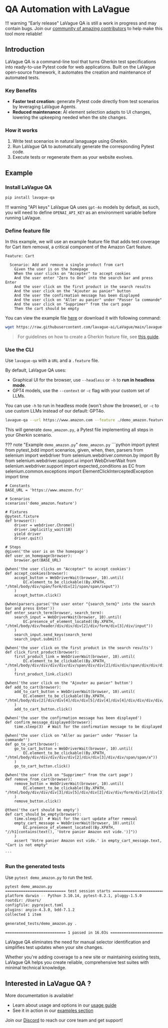 # QA Automation with LaVague

!!! warning "Early release"
    LaVague QA is still a work in progress and may contain bugs. Join our [community of amazing contributors](https://discord.gg/invite/SDxn9KpqX9) to help make this tool more reliable!

## Introduction

LaVague QA is a command-line tool that turns Gherkin test specifications into ready-to-use Pytest code for web applications. Built on the LaVague open-source framework, it automates the creation and maintenance of automated tests.

### Key Benefits
- **Faster test creation:** generate Pytest code directly from test scenarios by leveraging LaVague Agents.
- **Reduced maintenance:** AI element selection adapts to UI changes, lowering the upkeeping needed when the site changes.

### How it works

1. Write test scenarios in natural lanaguage using Gherkin.
2. Run LaVague QA to automatically generate the corresponding Pytest code.
3. Execute tests or regenerate them as your website evolves.

## Example

### Install LaVague QA

```bash
pip install lavague-qa
```

!!! warning "API keys"
    LaVague QA uses `gpt-4o` models by default, as such, you will need to define `OPENAI_API_KEY` as an environment variable before running LaVague. 

### Define feature file
In this example, we will use an example feature file that adds test coverage for Cart item removal, a critical component of the Amazon Cart feature.

```gherkin
Feature: Cart

  Scenario: Add and remove a single product from cart
    Given the user is on the homepage
    When the user clicks on "Accepter" to accept cookies
    And the user enter "Zero to One" into the search bar and press Enter
    And the user click on the first product in the search results
    And the user click on the "Ajouter au panier" button
    And the user the confirmation message has been displayed
    And the user click on "Aller au panier" under "Passer la commande"
    And the user click on "Supprimer" from the cart page
    Then the cart should be empty
```

You can view the example file [here](https://raw.githubusercontent.com/lavague-ai/LaVague/main/lavague-qa/features/demo_amazon.feature) or download it with following command:

```bash
wget https://raw.githubusercontent.com/lavague-ai/LaVague/main/lavague-qa/features/demo_amazon.feature
```

> For guidelines on how to create a Gherkin feature file, see [this guide](https://cucumber.io/docs/gherkin/reference/).

### Use the CLI

Use `lavague-qa` with a `URL` and a `.feature` file.

By default, LaVague QA uses: 
- Graphical UI for the browser, use `--headless` or `-h` to **run in headless mode**. 
- GPT4 models, use the `--context` or `-c` flag with your custom set of LLMs. 


You can use `-h` to run in headless mode (won't show the browser), or `-c` to use custom LLMs instead of our default: GPT4o.

```bash
lavague-qa --url https://www.amazon.com --feature ./demo_amazon.feature
```

This will generate `demo_amazon.py`, a Pytest file implementing all steps in your Gherkin scenario.

??? note "Example `demo_amazon.py`"
    `demo_amazon.py` 
    ```python
    import pytest
    from pytest_bdd import scenarios, given, when, then, parsers
    from selenium import webdriver
    from selenium.webdriver.common.by import By
    from selenium.webdriver.support.ui import WebDriverWait
    from selenium.webdriver.support import expected_conditions as EC
    from selenium.common.exceptions import ElementClickInterceptedException
    import time

    # Constants
    BASE_URL = 'https://www.amazon.fr/'

    # Scenarios
    scenarios('demo_amazon.feature')

    # Fixtures
    @pytest.fixture
    def browser():
        driver = webdriver.Chrome()
        driver.implicitly_wait(10)
        yield driver
        driver.quit()

    # Steps
    @given('the user is on the homepage')
    def user_on_homepage(browser):
        browser.get(BASE_URL)

    @when('the user clicks on "Accepter" to accept cookies')
    def accept_cookies(browser):
        accept_button = WebDriverWait(browser, 10).until(
            EC.element_to_be_clickable((By.XPATH, "/html/body/div/span/form/div[2]/span/span/input"))
        )
        accept_button.click()

    @when(parsers.parse('the user enter "{search_term}" into the search bar and press Enter'))
    def enter_search_term(browser, search_term):
        search_input = WebDriverWait(browser, 10).until(
            EC.presence_of_element_located((By.XPATH, "/html/body/div/header/div/div/div[2]/div/form/div[3]/div/input"))
        )
        search_input.send_keys(search_term)
        search_input.submit()

    @when('the user click on the first product in the search results')
    def click_first_product(browser):
        first_product_link = WebDriverWait(browser, 10).until(
            EC.element_to_be_clickable((By.XPATH, "/html/body/div/div/div/div/div/span/div/div[2]/div/div/span/div/div/div[2]/div/h2/a"))
        )
        first_product_link.click()

    @when('the user click on the "Ajouter au panier" button')
    def add_to_cart(browser):
        add_to_cart_button = WebDriverWait(browser, 10).until(
            EC.element_to_be_clickable((By.XPATH, "/html/body/div[2]/div/div[4]/div/div[5]/div[4]/div[4]/div/div/div/div/div/div/div/div/div[2]/div/form/div/div/div[23]/div/span/span/span/input"))
        )
        add_to_cart_button.click()

    @when('the user the confirmation message has been displayed')
    def confirm_message_displayed(browser):
        time.sleep(3)  # Wait for the confirmation message to be displayed

    @when('the user click on "Aller au panier" under "Passer la commande"')
    def go_to_cart(browser):
        go_to_cart_button = WebDriverWait(browser, 10).until(
            EC.element_to_be_clickable((By.XPATH, "/html/body/div/div/div/div/div[2]/div/div[3]/div/div/span/span/a"))
        )
        go_to_cart_button.click()

    @when('the user click on "Supprimer" from the cart page')
    def remove_from_cart(browser):
        remove_button = WebDriverWait(browser, 10).until(
            EC.element_to_be_clickable((By.XPATH, "/html/body/div/div/div[3]/div[5]/div/div[2]/div/div/form/div[2]/div[3]/div[4]/div/div[2]/div/span[2]/span/input"))
        )
        remove_button.click()

    @then('the cart should be empty')
    def cart_should_be_empty(browser):
        time.sleep(3)  # Wait for the cart update after removal
        empty_cart_message = WebDriverWait(browser, 10).until(
            EC.presence_of_element_located((By.XPATH, "//h1[contains(text(), 'Votre panier Amazon est vide.')]"))
        )
        assert 'Votre panier Amazon est vide.' in empty_cart_message.text, "Cart is not empty"

    ```

### Run the generated tests

Use `pytest demo_amazon.py` to run the test. 

```bash
pytest demo_amazon.py
=========================== test session starts ===========================
platform darwin -- Python 3.10.14, pytest-8.2.1, pluggy-1.5.0
rootdir: /Users/
configfile: pyproject.toml
plugins: anyio-4.3.0, bdd-7.1.2
collected 1 item                                                                                                                                                                                                                                         

generated_tests/demo_amazon.py .                                                                                                                                                                                                               [100%]

=========================== 1 passed in 16.03s ===========================

```

LaVague QA eliminates the need for manual selector identification and simplifies test updates when your site changes. 

Whether you're adding coverage to a new site or maintaining existing tests, LaVague QA helps you create reliable, comprehensive test suites with minimal technical knowledge.

## Interested in LaVague QA ?

More documentation is available!

- Learn about usage and options in our [usage guide](./usage.md)
- See it in action in our [examples section](./examples.md)

Join our [Discord](https://discord.gg/invite/SDxn9KpqX9) to reach our core team and get support!